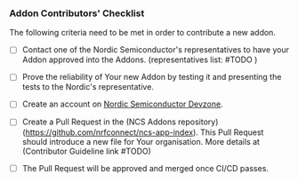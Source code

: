 ### Addon Contributors' Checklist

The following criteria need to be met in order to contribute a new addon.

- [ ] Contact one of the Nordic Semiconductor's representatives to have your Addon approved into the Addons. (representatives list: #TODO )

- [ ] Prove the reliability of Your new Addon by testing it and presenting the tests to the Nordic's representative.

- [ ] Create an account on [Nordic Semiconductor Devzone](https://devzone.nordicsemi.com/).

- [ ] Create a Pull Request in the (NCS Addons repository)(https://github.com/nrfconnect/ncs-app-index). This Pull Request should introduce a new file for Your organisation. More details at (Contributor Guideline link #TODO)

- [ ] The Pull Request will be approved and merged once CI/CD passes.

